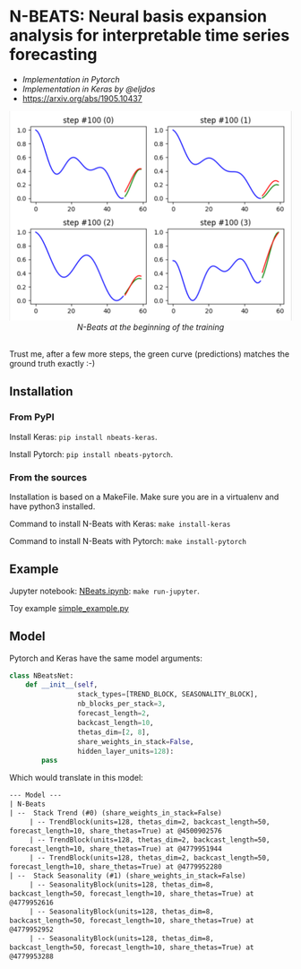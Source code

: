# N-BEATS: Neural basis expansion analysis for interpretable time series forecasting
- *Implementation in Pytorch*
- *Implementation in Keras by @eljdos*
- https://arxiv.org/abs/1905.10437

<p align="center">
  <img src="nbeats.png" width="600"><br/>
  <i>N-Beats at the beginning of the training</i><br><br>
</p>

Trust me, after a few more steps, the green curve (predictions) matches the ground truth exactly :-)

## Installation

### From PyPI

Install Keras: `pip install nbeats-keras`.

Install Pytorch: `pip install nbeats-pytorch`.

### From the sources

Installation is based on a MakeFile. Make sure you are in a virtualenv and have python3 installed.

Command to install N-Beats with Keras: `make install-keras`

Command to install N-Beats with Pytorch: `make install-pytorch`

## Example

Jupyter notebook: [NBeats.ipynb](examples/NBeats.ipynb): `make run-jupyter`.

Toy example [simple_example.py](https://github.com/philipperemy/n-beats/blob/master/examples/simple_example.py)

## Model

Pytorch and Keras have the same model arguments:

```python
class NBeatsNet:
    def __init__(self,
                 stack_types=[TREND_BLOCK, SEASONALITY_BLOCK],
                 nb_blocks_per_stack=3,
                 forecast_length=2,
                 backcast_length=10,
                 thetas_dim=[2, 8],
                 share_weights_in_stack=False,
                 hidden_layer_units=128):
        pass                
```

Which would translate in this model:

```
--- Model ---
| N-Beats
| --  Stack Trend (#0) (share_weights_in_stack=False)
     | -- TrendBlock(units=128, thetas_dim=2, backcast_length=50, forecast_length=10, share_thetas=True) at @4500902576
     | -- TrendBlock(units=128, thetas_dim=2, backcast_length=50, forecast_length=10, share_thetas=True) at @4779951944
     | -- TrendBlock(units=128, thetas_dim=2, backcast_length=50, forecast_length=10, share_thetas=True) at @4779952280
| --  Stack Seasonality (#1) (share_weights_in_stack=False)
     | -- SeasonalityBlock(units=128, thetas_dim=8, backcast_length=50, forecast_length=10, share_thetas=True) at @4779952616
     | -- SeasonalityBlock(units=128, thetas_dim=8, backcast_length=50, forecast_length=10, share_thetas=True) at @4779952952
     | -- SeasonalityBlock(units=128, thetas_dim=8, backcast_length=50, forecast_length=10, share_thetas=True) at @4779953288
```
